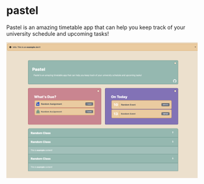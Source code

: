 # pastel

Pastel is an amazing timetable app that can help you keep track of your university schedule and upcoming tasks!

![Screenshot](/assets/screenshot.png "screenshot")
